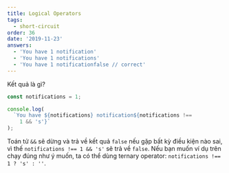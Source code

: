 ```yaml
---
title: Logical Operators
tags:
  - short-circuit
order: 36
date: '2019-11-23'
answers:
  - 'You have 1 notification'
  - 'You have 1 notifications'
  - 'You have 1 notificationfalse // correct'
---
```


Kết quả là gì?

```javascript
const notifications = 1;

console.log(
  `You have ${notifications} notification${notifications !==
    1 && 's'}`
);
```

<!-- explanation -->

Toán tử `&&` sẽ dừng và trả về kết quả `false` nếu gặp bất kỳ điều kiện nào sai, vì thế `notifications !== 1 && 's'` sẽ trả về `false`. Nếu bạn muốn ví dụ trên chạy đúng như ý muốn, ta có thể dùng ternary operator: `notifications !== 1 ? 's' : ''`.

